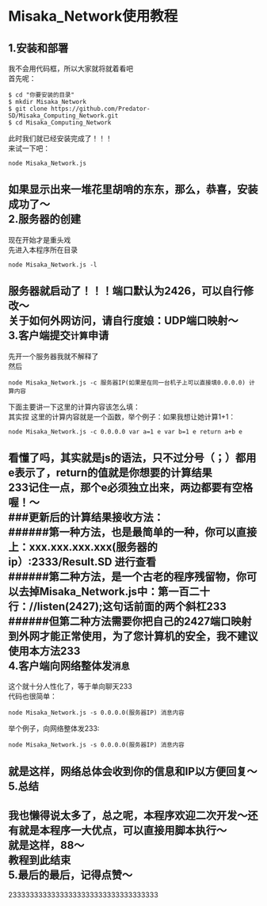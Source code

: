 Misaka_Network使用教程
===
1.安装和部署
---
我不会用代码框，所以大家就将就着看吧<br>
首先呢：<br>
``` shell
$ cd "你要安装的目录"
$ mkdir Misaka_Network
$ git clone https://github.com/Predator-SD/Misaka_Computing_Network.git
$ cd Misaka_Computing_Network
```
此时我们就已经安装完成了！！！<br>
来试一下吧：<br>
``` shell
node Misaka_Network.js
```
如果显示出来一堆花里胡哨的东东，那么，恭喜，安装成功了～ <br>
2.服务器的创建
---
现在开始才是重头戏<br>
先进入本程序所在目录<br>
``` shell
node Misaka_Network.js -l
```
服务器就启动了！！！端口默认为2426，可以自行修改～<br>
关于如何外网访问，请自行度娘：UDP端口映射～<br>
3.客户端提交`计算`申请
---
先开一个服务器我就不解释了<br>
然后<br>
``` shell
node Misaka_Network.js -c 服务器IP(如果是在同一台机子上可以直接填0.0.0.0) 计算内容
```
下面主要讲一下这里的计算内容该怎么填：<br>
其实捏 这里的计算内容就是一个函数，举个例子：如果我想让她计算1+1：<br>
``` shell
node Misaka_Network.js -c 0.0.0.0 var a=1 e var b=1 e return a+b e
```
看懂了吗，其实就是js的语法，只不过分号（；）都用e表示了，return的值就是你想要的计算结果<br>
233记住一点，那个e必须独立出来，两边都要有空格喔！～<br>
###更新后的计算结果接收方法：<br>
######第一种方法，也是最简单的一种，你可以直接上：xxx.xxx.xxx.xxx(服务器的ip）:2333/Result.SD 进行查看<br>
######第二种方法，是一个古老的程序残留物，你可以去掉Misaka_Network.js中：第一百二十行：//listen(2427);这句话前面的两个斜杠233<br>
######但第二种方法需要你把自己的2427端口映射到外网才能正常使用，为了您计算机的安全，我不建议使用本方法233<br>
4.客户端向网络整体发`消息`
---
这个就十分人性化了，等于单向聊天233<br>
代码也很简单：<br>
``` shell
node Misaka_Network.js -s 0.0.0.0(服务器IP) 消息内容
```
举个例子，向网络整体发233:<br>
``` shell
node Misaka_Network.js -s 0.0.0.0(服务器IP) 消息内容
```
就是这样，网络总体会收到你的信息和IP以方便回复～<br>
5.总结
---
我也懒得说太多了，总之呢，本程序欢迎二次开发～还有就是本程序一大优点，可以直接用脚本执行～<br>
就是这样，88～<br>
教程到此结束<br>
5.最后的最后，记得点赞～
---
23333333333333333333333333333333333<br>
